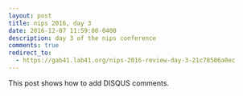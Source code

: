 ```yaml
---
layout: post
title: nips 2016, day 3
date: 2016-12-07 11:59:00-0400
description: day 3 of the nips conference
comments: true
redirect_to:
  - https://gab41.lab41.org/nips-2016-review-day-3-21c78586a0ec
---
```

This post shows how to add DISQUS comments.
